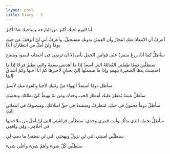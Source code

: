```yaml
---
layout: post
title: Diary - 3
---
```


أنا اليومَ أحبكِ أكثرَ من البارحة وسأحبكِ غدًا أكثرْ

أعرفُ أن الابتعادَ عنكِ انتحارٌ وأن العيشَ بدونكِ مستحيلٌ، وأعرفُ أني لنْ أتوقفَ عن حبكِ يومًا ولنْ أملّ من انتظاركِ أبدًا

سأظلُّ كما أنا، زرعٌ متمردٌ على قوانينِ الحقلِ يأبَى إلا أن ترتمِي في أحضانه لينمو، وينضج

ستظلّين دومًا طِفلتي المُدللةْ التي أسعدُ إذا ما أهدتني بسمةْ والتي تطيرُ فرحًا إذا ما احتضنتُ يدهَا الصغيرةَ بلهفةٍ وإذا ما ضممتُها إليّ بحنانٍ لأخبرهَا كمْ أنا أحبها وكمْ أشتاقُ إليهَا

سأظل دومًا أستمدُّ الهواءَ منْ رئتيكِ لأحيا والقوة منكِ لأسيرْ

سأظلُّ غيمةً تُمطِرُ عليكِ أمطارَ الحب وحدكِ ومن ثمّ تهبطُ كَيْ تظللكِ وتحميكِ

سأظلّ دوماً مجنونٌ في حبكِ، مُتطرفٌ ومتشددٌ في حقِّ امتلاككِ، ومتصوفٌ في انتمائي إليكِ

سأظلٌّ نجمكِ الذي يدلّكِ وأنتِ قمري وحدي، ستظلّين فراشَتِي التي لنْ أملّ من ملاحقتها في أحلامِي، وفِي واقعِي

ستظلّين أمنيتي التي لن تزولْ وبهجتِي التي لن تنطفئْ ما دمتِ لِي

ستظلّين كُلّ شيء وأهمّ شيء وأغلَى شيء
